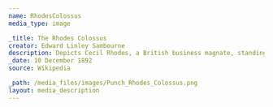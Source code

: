 ```yaml
---
name: RhodesColossus
media_type: image

_title:	The Rhodes Colossus
creator: Edward Linley Sambourne
description: Depicts Cecil Rhodes, a British business magnate, standing over the continent of Africa holding a telegraph line.
_date: 10 December 1892
source: Wikipedia

_path: /media_files/images/Punch_Rhodes_Colossus.png
layout: media_description
---
```

